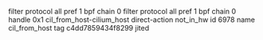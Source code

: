 filter protocol all pref 1 bpf chain 0 
filter protocol all pref 1 bpf chain 0 handle 0x1 cil_from_host-cilium_host direct-action not_in_hw id 6978 name cil_from_host tag c4dd7859434f8299 jited 
